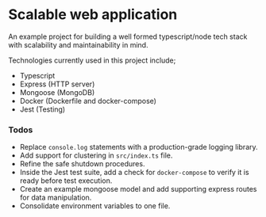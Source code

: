 # Scalable web application

An example project for building a well formed typescript/node tech stack with scalability and maintainability in mind.

Technologies currently used in this project include;

- Typescript
- Express (HTTP server)
- Mongoose (MongoDB)
- Docker (Dockerfile and docker-compose)
- Jest (Testing)

### Todos

- Replace `console.log` statements with a production-grade logging library.
- Add support for clustering in `src/index.ts` file.
- Refine the safe shutdown procedures.
- Inside the Jest test suite, add a check for `docker-compose` to verify it is ready before test execution.
- Create an example mongoose model and add supporting express routes for data manipulation.
- Consolidate environment variables to one file.
